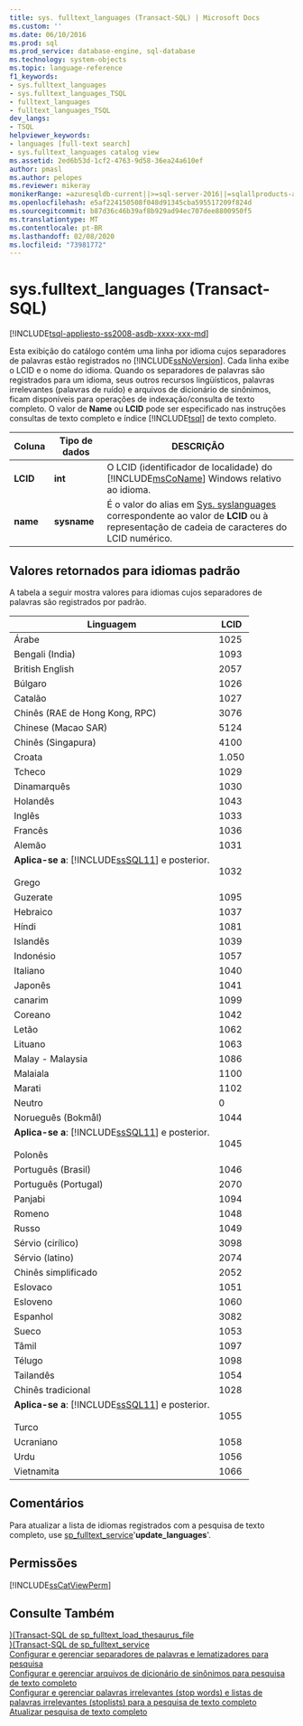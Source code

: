 ```yaml
---
title: sys. fulltext_languages (Transact-SQL) | Microsoft Docs
ms.custom: ''
ms.date: 06/10/2016
ms.prod: sql
ms.prod_service: database-engine, sql-database
ms.technology: system-objects
ms.topic: language-reference
f1_keywords:
- sys.fulltext_languages
- sys.fulltext_languages_TSQL
- fulltext_languages
- fulltext_languages_TSQL
dev_langs:
- TSQL
helpviewer_keywords:
- languages [full-text search]
- sys.fulltext_languages catalog view
ms.assetid: 2ed6b53d-1cf2-4763-9d58-36ea24a610ef
author: pmasl
ms.author: pelopes
ms.reviewer: mikeray
monikerRange: =azuresqldb-current||>=sql-server-2016||=sqlallproducts-allversions||>=sql-server-linux-2017||=azuresqldb-mi-current
ms.openlocfilehash: e5af224150508f048d91345cba595517209f824d
ms.sourcegitcommit: b87d36c46b39af8b929ad94ec707dee8800950f5
ms.translationtype: MT
ms.contentlocale: pt-BR
ms.lasthandoff: 02/08/2020
ms.locfileid: "73981772"
---
```

# <a name="sysfulltext_languages-transact-sql"></a>sys.fulltext_languages (Transact-SQL)
[!INCLUDE[tsql-appliesto-ss2008-asdb-xxxx-xxx-md](../../includes/tsql-appliesto-ss2008-asdb-xxxx-xxx-md.md)]

  Esta exibição do catálogo contém uma linha por idioma cujos separadores de palavras estão registrados no [!INCLUDE[ssNoVersion](../../includes/ssnoversion-md.md)]. Cada linha exibe o LCID e o nome do idioma. Quando os separadores de palavras são registrados para um idioma, seus outros recursos lingüísticos, palavras irrelevantes (palavras de ruído) e arquivos de dicionário de sinônimos, ficam disponíveis para operações de indexação/consulta de texto completo. O valor de **Name** ou **LCID** pode ser especificado nas instruções consultas de texto completo e índice [!INCLUDE[tsql](../../includes/tsql-md.md)] de texto completo.  
   
|Coluna|Tipo de dados|DESCRIÇÃO|  
|------------|---------------|-----------------|  
|**LCID**|**int**|O LCID (identificador de localidade) do [!INCLUDE[msCoName](../../includes/msconame-md.md)] Windows relativo ao idioma.|  
|**name**|**sysname**|É o valor do alias em [Sys. syslanguages](../../relational-databases/system-compatibility-views/sys-syslanguages-transact-sql.md) correspondente ao valor de **LCID** ou à representação de cadeia de caracteres do LCID numérico.|  
  
## <a name="values-returned-for-default-languages"></a>Valores retornados para idiomas padrão  
 A tabela a seguir mostra valores para idiomas cujos separadores de palavras são registrados por padrão.  
  
|Linguagem|LCID|  
|--------------|----------|  
|Árabe|1025|  
|Bengali (India)|1093|  
|British English|2057|  
|Búlgaro|1026|  
|Catalão|1027|  
|Chinês (RAE de Hong Kong, RPC)|3076|  
|Chinese (Macao SAR)|5124|  
|Chinês (Singapura)|4100|  
|Croata|1.050|  
|Tcheco|1029|  
|Dinamarquês|1030|  
|Holandês|1043|  
|Inglês|1033|  
|Francês|1036|  
|Alemão|1031|  
|**Aplica-se a**: [!INCLUDE[ssSQL11](../../includes/sssql11-md.md)] e posterior.<br /><br /> Grego|1032|  
|Guzerate|1095|  
|Hebraico|1037|  
|Híndi|1081|  
|Islandês|1039|  
|Indonésio|1057|  
|Italiano|1040|  
|Japonês|1041|  
|canarim|1099|  
|Coreano|1042|  
|Letão|1062|  
|Lituano|1063|  
|Malay - Malaysia|1086|  
|Malaiala|1100|  
|Marati|1102|  
|Neutro|0|  
|Norueguês (Bokmål)|1044|  
|**Aplica-se a**: [!INCLUDE[ssSQL11](../../includes/sssql11-md.md)] e posterior.<br /><br /> Polonês|1045|  
|Português (Brasil)|1046|  
|Português (Portugal)|2070|  
|Panjabi|1094|  
|Romeno|1048|  
|Russo|1049|  
|Sérvio (cirílico)|3098|  
|Sérvio (latino)|2074|  
|Chinês simplificado|2052|  
|Eslovaco|1051|  
|Esloveno|1060|  
|Espanhol|3082|  
|Sueco|1053|  
|Tâmil|1097|  
|Télugo|1098|  
|Tailandês|1054|  
|Chinês tradicional|1028|  
|**Aplica-se a**: [!INCLUDE[ssSQL11](../../includes/sssql11-md.md)] e posterior.<br /><br /> Turco|1055|  
|Ucraniano|1058|  
|Urdu|1056|  
|Vietnamita|1066|  
  
## <a name="remarks"></a>Comentários  
 Para atualizar a lista de idiomas registrados com a pesquisa de texto completo, use [sp_fulltext_service](../../relational-databases/system-stored-procedures/sp-fulltext-service-transact-sql.md)'**update_languages**'.  
  
## <a name="permissions"></a>Permissões  
 [!INCLUDE[ssCatViewPerm](../../includes/sscatviewperm-md.md)]  
  
## <a name="see-also"></a>Consulte Também  
 [&#41;&#40;Transact-SQL de sp_fulltext_load_thesaurus_file](../../relational-databases/system-stored-procedures/sp-fulltext-load-thesaurus-file-transact-sql.md)   
 [&#41;&#40;Transact-SQL de sp_fulltext_service](../../relational-databases/system-stored-procedures/sp-fulltext-service-transact-sql.md)   
 [Configurar e gerenciar separadores de palavras e lematizadores para pesquisa](../../relational-databases/search/configure-and-manage-word-breakers-and-stemmers-for-search.md)   
 [Configurar e gerenciar arquivos de dicionário de sinônimos para pesquisa de texto completo](../../relational-databases/search/configure-and-manage-thesaurus-files-for-full-text-search.md)   
 [Configurar e gerenciar palavras irrelevantes (stop words) e listas de palavras irrelevantes (stoplists) para a pesquisa de texto completo](../../relational-databases/search/configure-and-manage-stopwords-and-stoplists-for-full-text-search.md)   
 [Atualizar pesquisa de texto completo](../../relational-databases/search/upgrade-full-text-search.md)  
  
  
